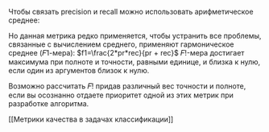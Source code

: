 Чтобы связать precision и recall можно использовать арифметическое среднее:

Но данная метрика редко применяется, чтобы устранить все проблемы, связанные с вычислением среднего, применяют гармоническое среднее (𝐹1-мера):
$f1=\frac{2*pr*rec}{pr + rec}$
𝐹!-мера достигает максимума при полноте и точности, равными единице, и близка к нулю, если один из аргументов близок к нулю.

Возможно рассчитать 𝐹! придав различный вес точности и полноте, если вы осознанно отдаете приоритет одной из этих метрик при разработке алгоритма.

[[Метрики качества в задачах классификации]]